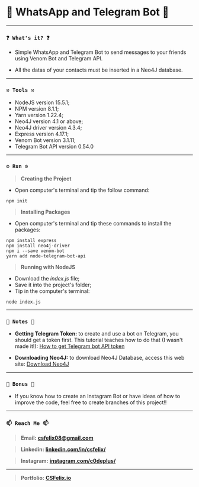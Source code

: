 # 🌟 WhatsApp and Telegram Bot 🌟

----
### `❓ What's it? ❓`

* Simple WhatsApp and Telegram Bot to send messages to your friends using Venom Bot and Telegram API.

* All the datas of your contacts must be inserted in a Neo4J database.

----
### `⚒️ Tools ⚒️`

* NodeJS version 15.5.1;
* NPM version 8.1.1;
* Yarn version 1.22.4;
* Neo4J version 4.1 or above;
* Neo4J driver version 4.3.4;
* Express version 4.17.1;
* Venom Bot version 3.1.11;
* Telegram Bot API version 0.54.0

----
### `⚙️ Run ⚙️`

> **Creating the Project**

* Open computer's terminal and tip the follow command:

```
npm init
```

> **Installing Packages**

* Open computer's terminal and tip these commands to install the packages:

```
npm install express
npm install neo4j-driver
npm i --save venom-bot
yarn add node-telegram-bot-api
```

> **Running with NodeJS**

* Download the _index.js_ file;
* Save it into the project's folder;
* Tip in the computer's terminal:

```
node index.js
```

----
### `📝 Notes 📝`

* **Getting Telegram Token:** to create and use a bot on Telegram, you should get a token first. This tutorial teaches how to do that (I wasn't made it!): [How to get Telegram bot API token](https://www.siteguarding.com/en/how-to-get-telegram-bot-api-token)

* **Downloading Neo4J:** to download Neo4J Database, access this web site: [Download Neo4J](https://neo4j.com/download/)

----
### `🎁 Bonus 🎁`

* If you know how to create an Instagram Bot or have ideas of how to improve the code, feel free to create branches of this project!!

----
### `📫 Reach Me 📫`

> **Email:** **[csfelix08@gmail.com](mailto:csfelix08@gmail.com?)**

> **Linkedin:** **[linkedin.com/in/csfelix/](https://www.linkedin.com/in/csfelix/)**

> **Instagram:** **[instagram.com/c0deplus/](https://www.instagram.com/c0deplus/)**

----

> **Portfolio:** **[CSFelix.io](https://csfelix.github.io/)**
